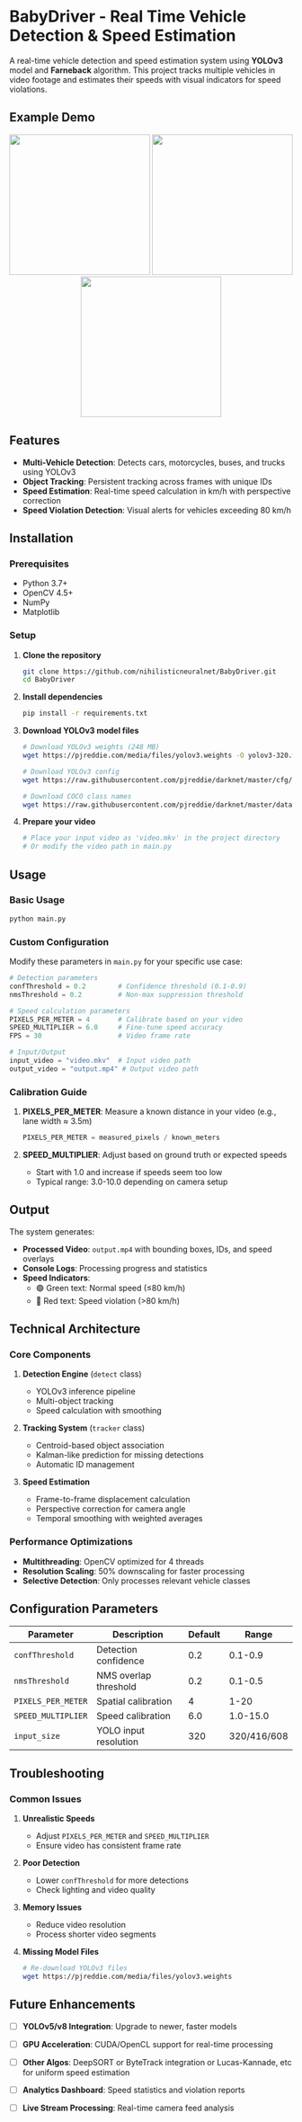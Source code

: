 # BabyDriver - Real Time Vehicle Detection \& Speed Estimation

A real-time vehicle detection and speed estimation system using **YOLOv3** model and **Farneback** algorithm. This project tracks multiple vehicles in video footage and estimates their speeds with visual indicators for speed violations.

## Example Demo

<p align="center">
  <img src="/demo/output1.gif" width="250"/>
  <img src="/demo/output2.gif" width="250"/>
  <img src="/demo/output3.gif" width="250"/>
</p>


## Features

- **Multi-Vehicle Detection**: Detects cars, motorcycles, buses, and trucks using YOLOv3
- **Object Tracking**: Persistent tracking across frames with unique IDs
- **Speed Estimation**: Real-time speed calculation in km/h with perspective correction
- **Speed Violation Detection**: Visual alerts for vehicles exceeding 80 km/h


## Installation

### Prerequisites
- Python 3.7+
- OpenCV 4.5+
- NumPy
- Matplotlib

### Setup

1. **Clone the repository**
   ```bash
   git clone https://github.com/nihilisticneuralnet/BabyDriver.git
   cd BabyDriver
   ```

2. **Install dependencies**
   ```bash
   pip install -r requirements.txt
   ```

3. **Download YOLOv3 model files**
   ```bash
   # Download YOLOv3 weights (248 MB)
   wget https://pjreddie.com/media/files/yolov3.weights -O yolov3-320.weights
   
   # Download YOLOv3 config
   wget https://raw.githubusercontent.com/pjreddie/darknet/master/cfg/yolov3.cfg -O yolov3-320.cfg
   
   # Download COCO class names
   wget https://raw.githubusercontent.com/pjreddie/darknet/master/data/coco.names -O coco.names
   ```

4. **Prepare your video**
   ```bash
   # Place your input video as 'video.mkv' in the project directory
   # Or modify the video path in main.py
   ```

## Usage

### Basic Usage
```bash
python main.py
```

### Custom Configuration
Modify these parameters in `main.py` for your specific use case:

```python
# Detection parameters
confThreshold = 0.2        # Confidence threshold (0.1-0.9)
nmsThreshold = 0.2         # Non-max suppression threshold

# Speed calculation parameters
PIXELS_PER_METER = 4       # Calibrate based on your video
SPEED_MULTIPLIER = 6.0     # Fine-tune speed accuracy
FPS = 30                   # Video frame rate

# Input/Output
input_video = "video.mkv"  # Input video path
output_video = "output.mp4" # Output video path
```

### Calibration Guide

1. **PIXELS_PER_METER**: Measure a known distance in your video (e.g., lane width ≈ 3.5m)
   ```python
   PIXELS_PER_METER = measured_pixels / known_meters
   ```

2. **SPEED_MULTIPLIER**: Adjust based on ground truth or expected speeds
   - Start with 1.0 and increase if speeds seem too low
   - Typical range: 3.0-10.0 depending on camera setup

## Output

The system generates:
- **Processed Video**: `output.mp4` with bounding boxes, IDs, and speed overlays
- **Console Logs**: Processing progress and statistics
- **Speed Indicators**: 
  - 🟢 Green text: Normal speed (≤80 km/h)
  - 🔴 Red text: Speed violation (>80 km/h)



## Technical Architecture

### Core Components

1. **Detection Engine** (`detect` class)
   - YOLOv3 inference pipeline
   - Multi-object tracking
   - Speed calculation with smoothing

2. **Tracking System** (`tracker` class)
   - Centroid-based object association
   - Kalman-like prediction for missing detections
   - Automatic ID management

3. **Speed Estimation**
   - Frame-to-frame displacement calculation
   - Perspective correction for camera angle
   - Temporal smoothing with weighted averages

### Performance Optimizations

- **Multithreading**: OpenCV optimized for 4 threads
- **Resolution Scaling**: 50% downscaling for faster processing
- **Selective Detection**: Only processes relevant vehicle classes

## Configuration Parameters

| Parameter | Description | Default | Range |
|-----------|-------------|---------|-------|
| `confThreshold` | Detection confidence | 0.2 | 0.1-0.9 |
| `nmsThreshold` | NMS overlap threshold | 0.2 | 0.1-0.5 |
| `PIXELS_PER_METER` | Spatial calibration | 4 | 1-20 |
| `SPEED_MULTIPLIER` | Speed calibration | 6.0 | 1.0-15.0 |
| `input_size` | YOLO input resolution | 320 | 320/416/608 |

## Troubleshooting

### Common Issues

1. **Unrealistic Speeds**
   - Adjust `PIXELS_PER_METER` and `SPEED_MULTIPLIER`
   - Ensure video has consistent frame rate

2. **Poor Detection**
   - Lower `confThreshold` for more detections
   - Check lighting and video quality

3. **Memory Issues**
   - Reduce video resolution
   - Process shorter video segments

4. **Missing Model Files**
   ```bash
   # Re-download YOLOv3 files
   wget https://pjreddie.com/media/files/yolov3.weights
   ```

## Future Enhancements

- [ ] **YOLOv5/v8 Integration**: Upgrade to newer, faster models
- [ ] **GPU Acceleration**: CUDA/OpenCL support for real-time processing
- [ ] **Other Algos**: DeepSORT or ByteTrack integration or Lucas-Kannade, etc for uniform speed estimation
- [ ] **Analytics Dashboard**: Speed statistics and violation reports
- [ ] **Live Stream Processing**: Real-time camera feed analysis

